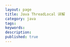 ```yaml
---
layout: page
title: Java ThreadLocal 详解
category: java
tags:
keywords:
description:
published: true
---
```
















